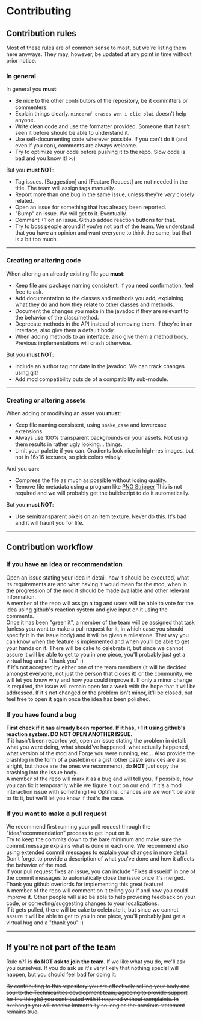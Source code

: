 # Contributing
## Contribution rules
Most of these rules are of common sense to most, but we're listing them here anyways. They may, however, be updated at any point in time without prior notice.

### In general

In general you **must**:
* Be nice to the other contributors of the repository, be it committers or commenters.
* Explain things clearly. `minceraf crases wen i clic plai` doesn't help anyone.
* Write clean code and use the formatter provided. Someone that hasn't seen it before should be able to understand it.
* Use self-documenting code wherever possible. If you can't do it (and even if you can), comments are always welcome.
* Try to optimize your code before pushing it to the repo. Slow code is bad and you know it! >:(

But you **must NOT**:
* Tag issues. [Suggestion] and [Feature Request] are not needed in the title. The team will assign tags manually.
* Report more than one bug in the same issue, unless they're *very* closely related.
* Open an issue for something that has already been reported.
* "Bump" an issue. We will get to it. Eventually.
* Comment +1 on an issue. Github added reaction buttons for that.
* Try to boss people around if you're not part of the team. We understand that you have an opinion and want everyone to think the same, but that is a bit too much.

---

### Creating or altering code

When altering an already existing file you **must**:
* Keep file and package naming consistent. If you need confirmation, feel free to ask.
* Add documentation to the classes and methods you add, explaining what they do and how they relate to other classes and methods.
* Document the changes you make in the javadoc if they are relevant to the behavior of the class/method.
* Deprecate methods in the API instead of removing them. If they're in an interface, also give them a default body.
* When adding methods to an interface, also give them a method body. Previous implementations will crash otherwise.

But you **must NOT**:
* Include an author tag nor date in the javadoc. We can track changes using git!
* Add mod compatibility outside of a compatibility sub-module.

---

### Creating or altering assets

When adding or modifying an asset you **must**:
* Keep file naming consistent, using `snake_case` and lowercase extensions.
* Always use 100% transparent backgrounds on your assets. Not using them results in rather ugly looking... things.
* Limit your palette if you can. Gradients look nice in high-res images, but not in 16x16 textures, so pick colors wisely.

And you **can**:
* Compress the file as much as possible without losing quality.
* Remove file metadata using a program like [PNG Stripper](http://www.steelbytes.com/?mid=30)
This is not required and we will probably get the buildscript to do it automatically.

But you **must NOT**:
* Use semitransparent pixels on an item texture. Never do this. It's bad and it will haunt you for life.

---

## Contribution workflow

### If you have an idea or recommendation
Open an issue stating your idea in detail, how it should be executed, what its requirements are and what having it would mean for the mod, when in the progression of the mod it should be made available and other relevant information.  
A member of the repo will assign a tag and users will be able to vote for the idea using github's reaction system and give input on it using the comments.  
Once it has been "greenlit", a member of the team will be assigned that task (unless you want to make a pull request for it, in which case you should specify it in the issue body) and it will be given a milestone. That way you can know when the feature is implemented and when you'll be able to get your hands on it. There will be cake to celebrate it, but since we cannot assure it will be able to get to you in one piece, you'll probably just get a virtual hug and a "thank you" :)  
If it's not accepted by either one of the team members (it will be decided amongst everyone, not just the person that closes it) or the community, we will let you know why and how you could improve it. If only a minor change is required, the issue will remain open for a week with the hope that it will be addressed. If it's not changed or the problem isn't minor, it'll be closed, but feel free to open it again once the idea has been polished.

### If you have found a bug
**First check if it has already been reported. If it has, +1 it using github's reaction system. DO NOT OPEN ANOTHER ISSUE.**  
If it hasn't been reported yet, open an issue stating the problem in detail: what you were doing, what should've happened, what actually happened, what version of the mod and Forge you were running, etc... Also provide the crashlog in the form of a pastebin or a gist (other paste services are also alright, but those are the ones we recommend), do **NOT** just copy the crashlog into the issue body.  
A member of the repo will mark it as a bug and will tell you, if possible, how you can fix it temporarily while we figure it out on our end. If it's a mod interaction issue with something like Optifine, chances are we won't be able to fix it, but we'll let you know if that's the case.

### If you want to make a pull request
We recommend first running your pull request through the "idea/recommendation" process to get input on it.  
Try to keep the commits down to the bare minimum and make sure the commit message explains what is done in each one. We recommend also using extended commit messages to explain your changes in more detail. Don't forget to provide a description of what you've done and how it affects the behavior of the mod.  
If your pull request fixes an issue, you can include "Fixes #issueid" in one of the commit messages to automatically close the issue once it's merged. Thank you github overlords for implementing this great feature!  
A member of the repo will comment on it telling you if and how you could improve it. Other people will also be able to help providing feedback on your code, or correcting/suggesting changes to your localizations.  
If it gets pulled, there will be cake to celebrate it, but since we cannot assure it will be able to get to you in one piece, you'll probably just get a virtual hug and a "thank you" :)

---

## If you're not part of the team
Rule n?1 is **do NOT ask to join the team**. If we like what you do, we'll ask you ourselves. If you do ask us it's very likely that nothing special will happen, but you should feel bad for doing it.

~~By contributing to this repository you are effectively selling your body and soul to the Technicalities development team, agreeing to provide support for the thing(s) you contributed with if required without complaints. In exchange you will receive immortality so long as the previous statement remains true.~~
